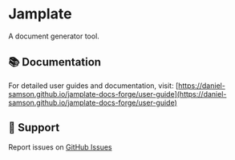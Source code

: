 Jamplate
====

A document generator tool.

## 📚 Documentation

For detailed user guides and documentation, visit: [https://daniel-samson.github.io/jamplate-docs-forge/user-guide](https://daniel-samson.github.io/jamplate-docs-forge/user-guide)

## 🐛 Support

Report issues on [GitHub Issues](https://github.com/daniel-samson/jamplate/issues)
